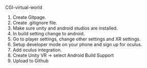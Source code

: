 CGI-virtual-world

1) Create Gitpage.
2) Create .gitignore file.
3) Make sure unity and android studios are installed.
4) In build setting change to android.
5) Go to player settings, change other settings and XR settings.
6) Setup developer mode on your phone and sign up for oculus.
7) Add oculus integration.
8) Create Unity VR 
  -> select Android Build Support
9) Upload to Github
